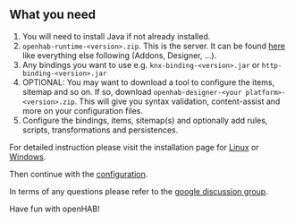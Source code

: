 ## What you need

1. You will need to install Java if not already installed. 
1. `openhab-runtime-<version>.zip`. This is the server. It can be found [here](http://www.openhab.org/downloads.html) like everything else following (Addons, Designer, ...).
1. Any bindings you want to use e.g.  `knx-binding-<version>.jar` or `http-binding-<version>.jar`
1. OPTIONAL: You may want to download a tool to configure the items, sitemap and so on. If so, download `openhab-designer-<your platform>-<version>.zip`. This will give you syntax validation, content-assist and more on your configuration files.
1. Configure the bindings, items, sitemap(s) and optionally add rules, scripts, transformations and persistences. 

For detailed instruction please visit the installation page for [Linux](https://github.com/openhab/openhab/wiki/Linux---OS-X) or [Windows](https://github.com/openhab/openhab/wiki/Windows).

Then continue with the [configuration](https://github.com/openhab/openhab/wiki/Configuring-the-openHAB-runtime). 

In terms of any questions please refer to the [google discussion group](https://groups.google.com/forum/#!forum/openhab).

Have fun with openHAB!



